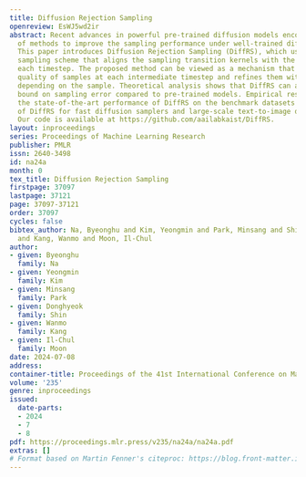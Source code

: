 ```yaml
---
title: Diffusion Rejection Sampling
openreview: EsWJ5wd2ir
abstract: Recent advances in powerful pre-trained diffusion models encourage the development
  of methods to improve the sampling performance under well-trained diffusion models.
  This paper introduces Diffusion Rejection Sampling (DiffRS), which uses a rejection
  sampling scheme that aligns the sampling transition kernels with the true ones at
  each timestep. The proposed method can be viewed as a mechanism that evaluates the
  quality of samples at each intermediate timestep and refines them with varying effort
  depending on the sample. Theoretical analysis shows that DiffRS can achieve a tighter
  bound on sampling error compared to pre-trained models. Empirical results demonstrate
  the state-of-the-art performance of DiffRS on the benchmark datasets and the effectiveness
  of DiffRS for fast diffusion samplers and large-scale text-to-image diffusion models.
  Our code is available at https://github.com/aailabkaist/DiffRS.
layout: inproceedings
series: Proceedings of Machine Learning Research
publisher: PMLR
issn: 2640-3498
id: na24a
month: 0
tex_title: Diffusion Rejection Sampling
firstpage: 37097
lastpage: 37121
page: 37097-37121
order: 37097
cycles: false
bibtex_author: Na, Byeonghu and Kim, Yeongmin and Park, Minsang and Shin, Donghyeok
  and Kang, Wanmo and Moon, Il-Chul
author:
- given: Byeonghu
  family: Na
- given: Yeongmin
  family: Kim
- given: Minsang
  family: Park
- given: Donghyeok
  family: Shin
- given: Wanmo
  family: Kang
- given: Il-Chul
  family: Moon
date: 2024-07-08
address:
container-title: Proceedings of the 41st International Conference on Machine Learning
volume: '235'
genre: inproceedings
issued:
  date-parts:
  - 2024
  - 7
  - 8
pdf: https://proceedings.mlr.press/v235/na24a/na24a.pdf
extras: []
# Format based on Martin Fenner's citeproc: https://blog.front-matter.io/posts/citeproc-yaml-for-bibliographies/
---
```

